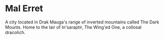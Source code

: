# Mal Erret
A city located in Drak Mauga's range of inverted mountains called The Dark Mounts. Home to the lair of In'saraptir, The Wing'ed One, a collosal dracolich.
